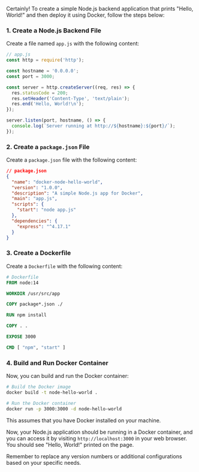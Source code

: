 Certainly! To create a simple Node.js backend application that prints "Hello, World!" and then deploy it using Docker, follow the steps below:

### 1. Create a Node.js Backend File

Create a file named `app.js` with the following content:

```javascript
// app.js
const http = require('http');

const hostname = '0.0.0.0';
const port = 3000;

const server = http.createServer((req, res) => {
  res.statusCode = 200;
  res.setHeader('Content-Type', 'text/plain');
  res.end('Hello, World!\n');
});

server.listen(port, hostname, () => {
  console.log(`Server running at http://${hostname}:${port}/`);
});
```

### 2. Create a `package.json` File

Create a `package.json` file with the following content:

```json
// package.json
{
  "name": "docker-node-hello-world",
  "version": "1.0.0",
  "description": "A simple Node.js app for Docker",
  "main": "app.js",
  "scripts": {
    "start": "node app.js"
  },
  "dependencies": {
    "express": "^4.17.1"
  }
}
```

### 3. Create a Dockerfile

Create a `Dockerfile` with the following content:

```Dockerfile
# Dockerfile
FROM node:14

WORKDIR /usr/src/app

COPY package*.json ./

RUN npm install

COPY . .

EXPOSE 3000

CMD [ "npm", "start" ]
```

### 4. Build and Run Docker Container

Now, you can build and run the Docker container:

```bash
# Build the Docker image
docker build -t node-hello-world .

# Run the Docker container
docker run -p 3000:3000 -d node-hello-world
```

This assumes that you have Docker installed on your machine.

Now, your Node.js application should be running in a Docker container, and you can access it by visiting `http://localhost:3000` in your web browser. You should see "Hello, World!" printed on the page.

Remember to replace any version numbers or additional configurations based on your specific needs.

